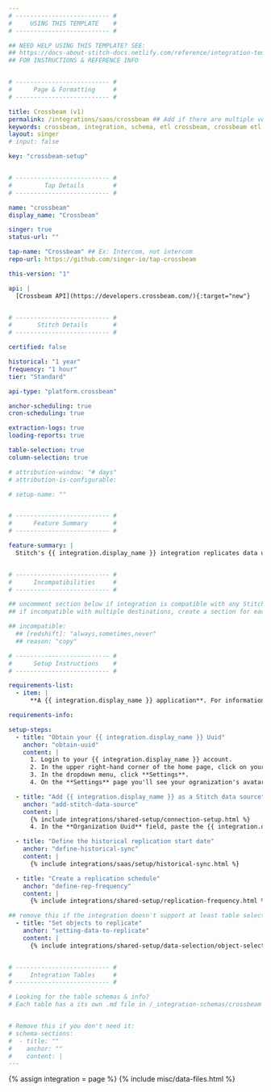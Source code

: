 ```yaml
---
# -------------------------- #
#     USING THIS TEMPLATE    #
# -------------------------- #

## NEED HELP USING THIS TEMPLATE? SEE:
## https://docs-about-stitch-docs.netlify.com/reference/integration-templates/saas/
## FOR INSTRUCTIONS & REFERENCE INFO


# -------------------------- #
#      Page & Formatting     #
# -------------------------- #

title: Crossbeam (v1)
permalink: /integrations/saas/crossbeam ## Add if there are multiple versions: /vVERSION
keywords: crossbeam, integration, schema, etl crossbeam, crossbeam etl, crossbeam schema
layout: singer
# input: false

key: "crossbeam-setup"


# -------------------------- #
#         Tap Details        #
# -------------------------- #

name: "crossbeam"
display_name: "Crossbeam"

singer: true
status-url: ""

tap-name: "Crossbeam" ## Ex: Intercom, not intercom
repo-url: https://github.com/singer-io/tap-crossbeam

this-version: "1"

api: |
  [Crossbeam API](https://developers.crossbeam.com/){:target="new"}


# -------------------------- #
#       Stitch Details       #
# -------------------------- #

certified: false 

historical: "1 year"
frequency: "1 hour"
tier: "Standard"

api-type: "platform.crossbeam"

anchor-scheduling: true
cron-scheduling: true

extraction-logs: true
loading-reports: true

table-selection: true
column-selection: true

# attribution-window: "# days"
# attribution-is-configurable: 

# setup-name: ""


# -------------------------- #
#      Feature Summary       #
# -------------------------- #

feature-summary: |
  Stitch's {{ integration.display_name }} integration replicates data using the {{ integration.api | flatify | strip }}. Refer to the [Schema](#schema) section for a list of objects available for replication.


# -------------------------- #
#      Incompatibilities     #
# -------------------------- #

## uncomment section below if integration is compatible with any Stitch destinations
## if incompatible with multiple destinations, create a section for each destination

## incompatible:
  ## [redshift]: "always,sometimes,never"
  ## reason: "copy" 

# -------------------------- #
#      Setup Instructions    #
# -------------------------- #

requirements-list:
  - item: |
      **A {{ integration.display_name }} application**. For information on how to create one, see {{ integration.display_name }}'s [Developer Docs](https://developers.crossbeam.com/#authentication){:target="new"}.

requirements-info:

setup-steps:
  - title: "Obtain your {{ integration.display_name }} Uuid"
    anchor: "obtain-uuid"
    content: |
      1. Login to your {{ integration.display_name }} account.
      2. In the upper right-hand corner of the home page, click on your organization's avatar.
      3. In the dropdown menu, click **Settings**.
      4. On the **Settings** page you'll see your ogranization's avatar and name. Underneath the name is the Uuid. Copy the Uuid and keep it readily available to continue with the integration.

  - title: "Add {{ integration.display_name }} as a Stitch data source"
    anchor: "add-stitch-data-source"
    content: |
      {% include integrations/shared-setup/connection-setup.html %}
      4. In the **Organization Uuid** field, paste the {{ integration.display_name }} Uuid that you obtained in [step 1](#obtain-uuid).

  - title: "Define the historical replication start date"
    anchor: "define-historical-sync"
    content: |
      {% include integrations/saas/setup/historical-sync.html %}

  - title: "Create a replication schedule"
    anchor: "define-rep-frequency"
    content: |
      {% include integrations/shared-setup/replication-frequency.html %}

## remove this if the integration doesn't support at least table selection
  - title: "Set objects to replicate"
    anchor: "setting-data-to-replicate"
    content: |
      {% include integrations/shared-setup/data-selection/object-selection.html %} 


# -------------------------- #
#     Integration Tables     #
# -------------------------- #

# Looking for the table schemas & info?
# Each table has a its own .md file in /_integration-schemas/crossbeam


# Remove this if you don't need it:
# schema-sections:
#  - title: ""
#    anchor: ""
#    content: |
---
```

{% assign integration = page %}
{% include misc/data-files.html %}